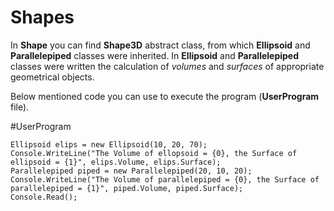 # Shapes
In **Shape** you can find **Shape3D** abstract class, from which **Ellipsoid** and **Parallelepiped** classes were inherited. In **Ellipsoid** and **Parallelepiped** classes were written the calculation of *volumes* and *surfaces* of appropriate geometrical objects.

Below mentioned code you can use to execute the program (**UserProgram** file).

#UserProgram
~~~
Ellipsoid elips = new Ellipsoid(10, 20, 70);
Console.WriteLine("The Volume of ellopsoid = {0}, the Surface of ellipsoid = {1}", elips.Volume, elips.Surface);
Parallelepiped piped = new Parallelepiped(20, 10, 20);
Console.WriteLine("The Volume of parallelepiped = {0}, the Surface of parallelepiped = {1}", piped.Volume, piped.Surface);
Console.Read();
